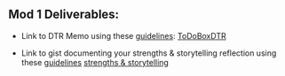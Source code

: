 

## Mod 1 Deliverables:
* Link to DTR Memo using these [guidelines](https://github.com/turingschool/career-development-curriculum/blob/master/module_one/dtr_guidelines_memo.md):
[ToDoBoxDTR](https://gist.github.com/jdursema/88ae528e9de06223e2862e9e17b942d8)

* Link to gist documenting your strengths & storytelling reflection using these [guidelines](https://github.com/turingschool/career-development-curriculum/blob/master/module_one/strengths_storytelling_reflection.md)
[strengths & storytelling](https://gist.github.com/jdursema/479d368d203d350e55474eb06d28bfb7)
